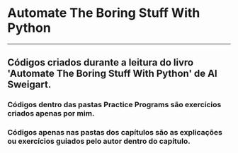 # Automate The Boring Stuff With Python
---
## Códigos criados durante a leitura do livro 'Automate The Boring Stuff With Python' de __Al Sweigart__.

### Códigos dentro das pastas **Practice Programs** são exercícios criados apenas por mim.
### Códigos apenas nas pastas dos capítulos são as explicações ou exercícios guiados pelo autor dentro do capítulo.




